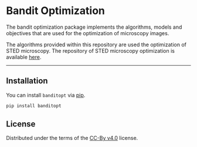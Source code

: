 # Bandit Optimization

The bandit optimization package implements the algorithms, models and objectives that are used for the optimization of microscopy images. 

The algorithms provided within this repository are used the optimization of STED microscopy. The repository of STED microscopy optimization is available [here](https://github.com/FLClab/optim-sted).

---

## Installation 

You can install `banditopt` via [pip](https://pypi.org/project/pip/).

```bash
pip install banditopt
```

## License

Distributed under the terms of the [CC-By v4.0](https://creativecommons.org/licenses/by/4.0/) license.